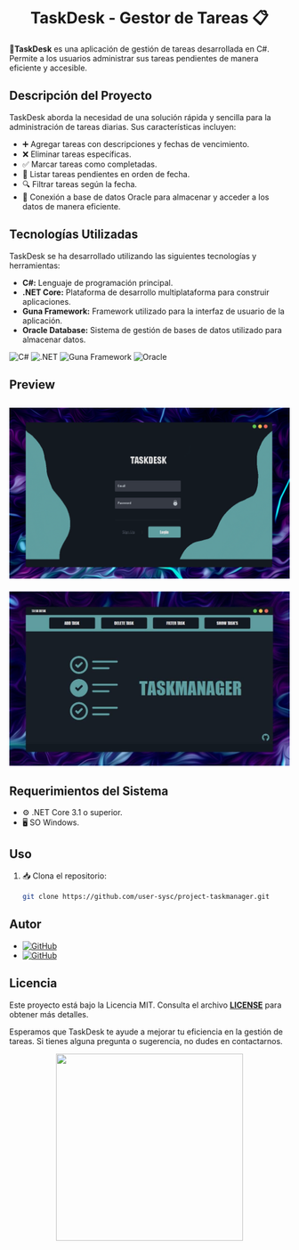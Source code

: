 <h1 align="center">TaskDesk - Gestor de Tareas 📋</h1>

🚀**TaskDesk** es una aplicación de gestión de tareas desarrollada en C#. Permite a los usuarios administrar sus tareas pendientes de manera eficiente y accesible.

## Descripción del Proyecto

TaskDesk aborda la necesidad de una solución rápida y sencilla para la administración de tareas diarias. Sus características incluyen:

- ➕ Agregar tareas con descripciones y fechas de vencimiento.
- ❌ Eliminar tareas específicas.
- ✅ Marcar tareas como completadas.
- 📅 Listar tareas pendientes en orden de fecha.
- 🔍 Filtrar tareas según la fecha.
- 💾 Conexión a base de datos Oracle para almacenar y acceder a los datos de manera eficiente.

## Tecnologías Utilizadas

TaskDesk se ha desarrollado utilizando las siguientes tecnologías y herramientas:

- **C#:** Lenguaje de programación principal.
- **.NET Core:** Plataforma de desarrollo multiplataforma para construir aplicaciones.
- **Guna Framework:** Framework utilizado para la interfaz de usuario de la aplicación.
- **Oracle Database:** Sistema de gestión de bases de datos utilizado para almacenar datos.

![C#](https://img.shields.io/badge/C%23%20-%23239120.svg?style=for-the-badge&logo=c-sharp&logoColor=white)
![.NET](https://img.shields.io/badge/.NET%20-%235C2D91.svg?style=for-the-badge&logo=.net&logoColor=white)
![Guna Framework](https://img.shields.io/badge/Guna%20Framework%20-%23191919.svg?style=for-the-badge&logo=.net&logoColor=white)
![Oracle](https://img.shields.io/badge/Oracle%20-%23F00000.svg?style=for-the-badge&logo=oracle&logoColor=white)

## Preview
![screenshot](https://github.com/user-sysc/project-taskmanager/blob/main/WindowsFormsApp1/Properties/img/LOGIN.PNG)
-
![screenshot](https://github.com/user-sysc/project-taskmanager/blob/main/WindowsFormsApp1/Properties/img/01.jpg)

## Requerimientos del Sistema

- ⚙️ .NET Core 3.1 o superior.
- 🖥️ SO Windows.

## Uso

1. 📥 Clona el repositorio:
   ```bash
   git clone https://github.com/user-sysc/project-taskmanager.git

## Autor
- [![GitHub](https://img.shields.io/badge/GitHub-julio_rios-181717?style=for-the-badge&logo=github)](https://github.com/user-sysc)
- [![GitHub](https://img.shields.io/badge/GitHub-morgancacm-181717?style=for-the-badge&logo=github)](https://github.com/morgancacm)



## Licencia
Este proyecto está bajo la Licencia MIT. Consulta el archivo [**LICENSE**](https://github.com/user-sysc/readmeTaskManager/blob/main/LICENSE.md) para obtener más detalles.

Esperamos que TaskDesk te ayude a mejorar tu eficiencia en la gestión de tareas. Si tienes alguna pregunta o sugerencia, no dudes en contactarnos.

<div align="center">
  <img src="https://github.com/user-sysc/project-taskmanager/blob/main/WindowsFormsApp1/Properties/img/ECC.png" width="336" height="336">
</div>








